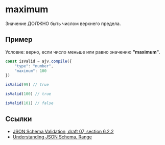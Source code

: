 # maximum
Значение ДОЛЖНО быть числом верхнего предела.

## Пример
Условие: верно, если число меньше или равно значению **"maximum"**.

```js
const isValid = ajv.compile({
    "type": "number",
    "maximum": 100
})
```

```js
isValid(99) // true
```

```js
isValid(100) // true
```

```js
isValid(101) // false
```

## Ссылки
- [JSON Schema Validation, draft 07, section 6.2.2](https://json-schema.org/draft-07/json-schema-validation.html#rfc.section.6.2.2)
- [Understanding JSON Schema, Range](https://json-schema.org/understanding-json-schema/reference/numeric.html#range)

